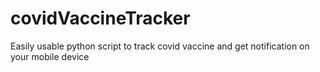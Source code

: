 # covidVaccineTracker
Easily usable python script to track covid vaccine and get notification on your mobile device

